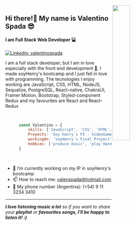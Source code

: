 <img align='right' src="https://i.ibb.co/qYn4zhS/programmer-coding-laptop-computer-work-desk-vector-illustration-cartoon-flat-freelancer-sitting-work.png" style="width:33%;"/>

##  Hi there!👋 My name is Valentino Spada 😎
#### I am Full Stack Web Developer 💻

[![Linkedin: valentinospada](https://img.shields.io/badge/-valentinospada-blue?style=flat-square&logo=Linkedin&logoColor=white&link=https://www.linkedin.com/in/valentinospada/)](https://www.linkedin.com/in/valentinospada/)

 
I am a full stack developer, but I am in love especially with the front end development 🎨. I made soyHenry's bootcamp and I just fell in love with programming.
The tecnologies I enjoy working are JavaScript, CSS, HTML, NodeJS, Sequalize, PostgreSQL, React-native, ChakraUI, Framer Motion, Bootstrap, Styled-component Redux and my favourites are React and React-Redux
<br/>
<br/>


```javascript

      const Valentino = {
          skills: ['JavaScript', 'CSS', 'HTML', 'NodeJS', 'Sequelize', 'PostgreSQL', 'Redux', 'React', 'React-Redux', 'React-native', 'bootstrap', 'ChakraUI', 'StyledComponents'],
          Proyects: 'Soy henry´s PI - VideoGames SPA(SinglePageApplication)',
          workingOn: 'soyHenry´s Final Proyect',
          hobbies: ['produce music', 'play Handball', 'play online-videogames']     
      }
 ```
<br/>

- 🔭 I’m currently working on my IP in soyHenry's bootcamp 
- 📫 How to reach me: valenspada@hotmail.com 
- 📲 My phone number (Argentina): (+54) 9 11 3234 3410

<hr/>

<em><b>I love listening music a lot</b> so if you want to share your <b>playlist</b> or <b>favourites songs<b/>, I'll be happy to listen it! :)</em>



